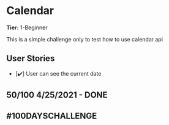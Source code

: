# Calendar

**Tier:** 1-Beginner

This is a simple challenge only to test how to use calendar api

## User Stories

-   [✔️] User can see the current date

## 50/100 4/25/2021 - DONE

## #100DAYSCHALLENGE
